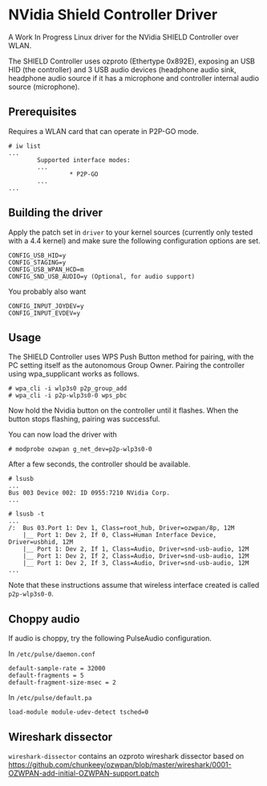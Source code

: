# NVidia Shield Controller Driver
A Work In Progress Linux driver for the NVidia SHIELD Controller over WLAN.

The SHIELD Controller uses ozproto (Ethertype 0x892E), exposing an USB HID (the
controller) and 3 USB audio devices (headphone audio sink, headphone audio
source if it has a microphone and controller internal audio source
(microphone).

## Prerequisites
Requires a WLAN card that can operate in P2P-GO mode.

```
# iw list
...
        Supported interface modes:
        ...
                 * P2P-GO
        ...
...
```

## Building the driver
Apply the patch set in `driver` to your kernel sources (currently only tested
with a 4.4 kernel) and make sure the following configuration options are set.
```
CONFIG_USB_HID=y
CONFIG_STAGING=y
CONFIG_USB_WPAN_HCD=m
CONFIG_SND_USB_AUDIO=y (Optional, for audio support)
```

You probably also want
```
CONFIG_INPUT_JOYDEV=y
CONFIG_INPUT_EVDEV=y
```

## Usage
The SHIELD Controller uses WPS Push Button method for pairing, with the PC
setting itself as the autonomous Group Owner. Pairing the controller using
wpa_supplicant works as follows.

```
# wpa_cli -i wlp3s0 p2p_group_add
# wpa_cli -i p2p-wlp3s0-0 wps_pbc
```

Now hold the Nvidia button on the controller until it flashes. When the button
stops flashing, pairing was successful.

You can now load the driver with

```
# modprobe ozwpan g_net_dev=p2p-wlp3s0-0
```

After a few seconds, the controller should be available.

```
# lsusb
...
Bus 003 Device 002: ID 0955:7210 NVidia Corp.
...

# lsusb -t
...
/:  Bus 03.Port 1: Dev 1, Class=root_hub, Driver=ozwpan/8p, 12M
    |__ Port 1: Dev 2, If 0, Class=Human Interface Device, Driver=usbhid, 12M
    |__ Port 1: Dev 2, If 1, Class=Audio, Driver=snd-usb-audio, 12M
    |__ Port 1: Dev 2, If 2, Class=Audio, Driver=snd-usb-audio, 12M
    |__ Port 1: Dev 2, If 3, Class=Audio, Driver=snd-usb-audio, 12M
...
```

Note that these instructions assume that wireless interface created is called
`p2p-wlp3s0-0`.

## Choppy audio
If audio is choppy, try the following PulseAudio configuration.

In `/etc/pulse/daemon.conf`
```
default-sample-rate = 32000
default-fragments = 5
default-fragment-size-msec = 2
```

In `/etc/pulse/default.pa`
```
load-module module-udev-detect tsched=0
```

## Wireshark dissector
`wireshark-dissector` contains an ozproto wireshark dissector based on
https://github.com/chunkeey/ozwpan/blob/master/wireshark/0001-OZWPAN-add-initial-OZWPAN-support.patch
